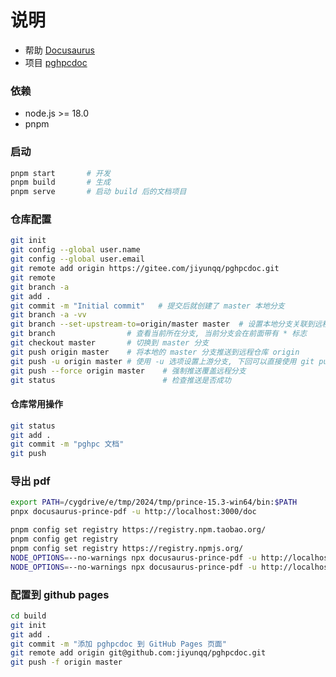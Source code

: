 # 说明

- 帮助 [Docusaurus](https://docusaurus.io/zh-CN/docs)
- 项目 [pghpcdoc](https://gitee.com/jiyunqq/pghpcdoc.git)

### 依赖

- node.js >= 18.0
- pnpm

### 启动

```bash
pnpm start       # 开发
pnpm build       # 生成
pnpm serve       # 启动 build 后的文档项目
```

### 仓库配置

```bash
git init
git config --global user.name
git config --global user.email
git remote add origin https://gitee.com/jiyunqq/pghpcdoc.git
git remote
git branch -a
git add .
git commit -m "Initial commit"   # 提交后就创建了 master 本地分支
git branch -a -vv
git branch --set-upstream-to=origin/master master  # 设置本地分支关联到远程分支
git branch                # 查看当前所在分支, 当前分支会在前面带有 * 标志
git checkout master       # 切换到 master 分支
git push origin master    # 将本地的 master 分支推送到远程仓库 origin
git push -u origin master # 使用 -u 选项设置上游分支, 下回可以直接使用 git push 推送
git push --force origin master    # 强制推送覆盖远程分支
git status                        # 检查推送是否成功
```

#### 仓库常用操作

```bash
git status
git add .
git commit -m "pghpc 文档"
git push
```

### 导出 pdf

```bash
export PATH=/cygdrive/e/tmp/2024/tmp/prince-15.3-win64/bin:$PATH
pnpx docusaurus-prince-pdf -u http://localhost:3000/doc

pnpm config set registry https://registry.npm.taobao.org/
pnpm config get registry
pnpm config set registry https://registry.npmjs.org/
NODE_OPTIONS=--no-warnings npx docusaurus-prince-pdf -u http://localhost:3000/doc/docs
NODE_OPTIONS=--no-warnings npx docusaurus-prince-pdf -u http://localhost:3000/doc/docs --include-index pdf/localhost-doc-docs.txt
```

### 配置到 github pages

```bash
cd build
git init
git add .
git commit -m "添加 pghpcdoc 到 GitHub Pages 页面"
git remote add origin git@github.com:jiyunqq/pghpcdoc.git
git push -f origin master
```